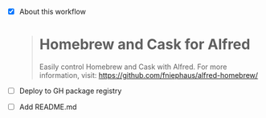 - [x] About this workflow

  > # Homebrew and Cask for Alfred
  >
  > Easily control Homebrew and Cask with Alfred.
  > For more information, visit:
  > https://github.com/fniephaus/alfred-homebrew/

- [ ] Deploy to GH package registry

- [ ] Add README.md
